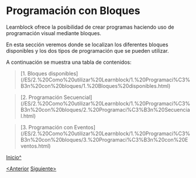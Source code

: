 <a name="Inicio"></a>

# Programación con Bloques

Learnblock ofrece la posibilidad de crear programas haciendo uso de programación visual mediante bloques.

En esta sección veremos donde se localizan los diferentes bloques disponibles y los dos tipos de programación que se pueden utilizar.

A continuación se muestra una tabla de contenidos:

> [1. Bloques disponibles](<hidepath>/ES/2.%20Como%20utilizar%20Learnblock/1.%20Programaci%C3%B3n%20con%20bloques/1.%20Bloques%20disponibles.html)

> [2. Programación Secuencial](<hidepath>/ES/2.%20Como%20utilizar%20Learnblock/1.%20Programaci%C3%B3n%20con%20bloques/2.%20Programaci%C3%B3n%20Secuencial.html)

> [3. Programación con Eventos](<hidepath>/ES/2.%20Como%20utilizar%20Learnblock/1.%20Programaci%C3%B3n%20con%20bloques/3.%20Programaci%C3%B3n%20con%20Eventos.html)


[Inicio^](#Inicio)

[<Anterior]()
[Siguiente>]()
